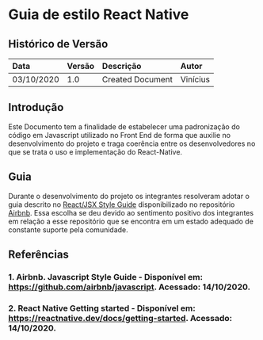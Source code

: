 # Guia de estilo React Native

## Histórico de Versão
| Data | Versão | Descrição | Autor |
| :--- | :--- | :--- | :--- |
| 03/10/2020 | 1.0 | Created Document | Vinícius |

## Introdução
Este Documento tem a finalidade de estabelecer uma padronização do código em Javascript utilizado no Front End de forma que auxilie no desenvolvimento do projeto e traga coerência entre os desenvolvedores no que se trata o uso e implementação do React-Native.

## Guia
Durante o desenvolvimento do projeto os integrantes resolveram adotar o guia descrito no [React/JSX Style Guide](https://github.com/airbnb/javascript/tree/master/react#basic-rules) disponibilizado no repositório [Airbnb](https://github.com/airbnb). Essa escolha se deu devido ao sentimento positivo dos integrantes em relação a esse repositório que se encontra em um estado adequado de constante suporte pela comunidade.

## Referências

### 1. Airbnb. Javascript Style Guide - Disponível em: https://github.com/airbnb/javascript. Acessado: 14/10/2020.

### 2. React Native Getting started - Disponível em: https://reactnative.dev/docs/getting-started. Acessado: 14/10/2020.

